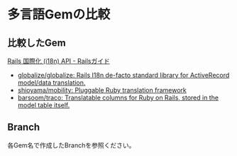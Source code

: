 # 多言語Gemの比較
## 比較したGem

[Rails 国際化 (i18n) API - Railsガイド](https://railsguides.jp/i18n.html#%E3%83%A2%E3%83%87%E3%83%AB%E3%81%AE%E3%82%B3%E3%83%B3%E3%83%86%E3%83%B3%E3%83%84%E3%82%92%E7%BF%BB%E8%A8%B3%E3%81%99%E3%82%8B)

* [globalize/globalize: Rails I18n de-facto standard library for ActiveRecord model/data translation.](https://github.com/globalize/globalize)
* [shioyama/mobility: Pluggable Ruby translation framework](https://github.com/shioyama/mobility)
* [barsoom/traco: Translatable columns for Ruby on Rails, stored in the model table itself.](https://github.com/barsoom/traco)

## Branch

各Gem名で作成したBranchを参照ください。

